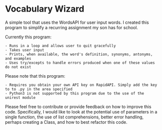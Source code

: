 # Vocabulary Wizard
A simple tool that uses the WordsAPI for user input words. I created this program to simplify a recurring assignment my son has for school. 

Currently this program:

    - Runs in a loop and allows user to quit gracefully
    - Takes user input
    - Prints, when available, the word's definition, synonyms, antonyms, and examples
    - Uses try/excepts to handle errors produced when one of these values do not exist
    
Please note that this program:

    - Requires you obtain your own API key on RapidAPI. Simply add the key to to .py in the area specified
    - Python3 is not supported by this program due to the use of the unirest module
    
Please feel free to contribute or provide feedback on how to improve this code. Specifically, I would like to look at the potential use of parameters in a single function, the use of list comprehensions, better error handling, perhaps creating a Class, and how to best refactor this code. 
